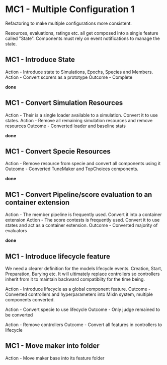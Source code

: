 # MC1 - Multiple Configuration 1

Refactoring to make multiple configurations more consistent.

Resources, evaluations, ratings etc. all get composed into a single feature called "State".
Components must rely on event notifications to manage the state.

## MC1 - Introduce State

Action - Introduce state to Simulations, Epochs, Species and Members.
Action - Convert scorers as a prototype
Outcome - Complete

**done**

## MC1 - Convert Simulation Resources

Action - Their is a single loader available to a simulation. Convert it to use states.
Action - Remove all remaining simulation resources and remove resources
Outcome - Converted loader and baseline stats

**done**

## MC1 - Convert Specie Resources

Action - Remove resource from specie and convert all components using it
Outcome - Converted TuneMaker and TopChoices components.

**done**

## MC1 - Convert Pipeline/score evaluation to an container extension

Action - The member pipeline is frequently used. Convert it into a container extension
Action - The score contests is frequently used. Convert it to use states and act as a container extension.
Outcome - Converted majority of evaluators

**done**

## MC1 - Introduce lifecycle feature

We need a clearer definition for the models lifecycle events. Creation, Start, Preparation, Burying etc.
It will ultimately replace controllers so controllers inherit from it to maintain backward compatibiity
for the time being.

Action - Introduce lifecycle as a global component feature. 
Outcome - Converted controllers and hyperparameters into MixIn system, multiple components converted.

Action - Convert specie to use lifecycle
Outcome - Only judge remained to be converted

Action - Remove controllers
Outcome - Convert all features in controllers to lifecycle

## MC1 - Move maker into folder

Action - Move maker base into its feature folder